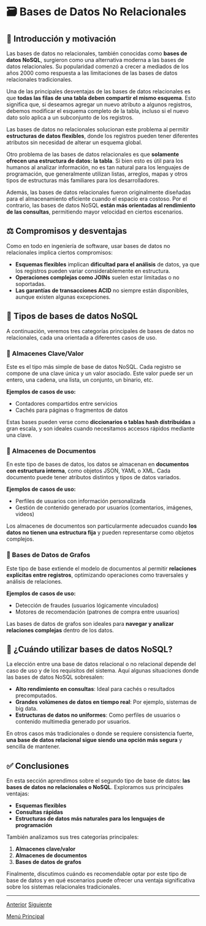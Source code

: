 # 🗃️ Bases de Datos No Relacionales

## 📌 Introducción y motivación

Las bases de datos no relacionales, también conocidas como **bases de datos NoSQL**, surgieron como una alternativa moderna a las bases de datos relacionales. Su popularidad comenzó a crecer a mediados de los años 2000 como respuesta a las limitaciones de las bases de datos relacionales tradicionales.

Una de las principales desventajas de las bases de datos relacionales es que **todas las filas de una tabla deben compartir el mismo esquema**. Esto significa que, si deseamos agregar un nuevo atributo a algunos registros, debemos modificar el esquema completo de la tabla, incluso si el nuevo dato solo aplica a un subconjunto de los registros.

Las bases de datos no relacionales solucionan este problema al permitir **estructuras de datos flexibles**, donde los registros pueden tener diferentes atributos sin necesidad de alterar un esquema global.

Otro problema de las bases de datos relacionales es que **solamente ofrecen una estructura de datos: la tabla**. Si bien esto es útil para los humanos al analizar información, no es tan natural para los lenguajes de programación, que generalmente utilizan listas, arreglos, mapas y otros tipos de estructuras más familiares para los desarrolladores.

Además, las bases de datos relacionales fueron originalmente diseñadas para el almacenamiento eficiente cuando el espacio era costoso. Por el contrario, las bases de datos NoSQL **están más orientadas al rendimiento de las consultas**, permitiendo mayor velocidad en ciertos escenarios.

## ⚖️ Compromisos y desventajas

Como en todo en ingeniería de software, usar bases de datos no relacionales implica ciertos compromisos:

* **Esquemas flexibles** implican **dificultad para el análisis** de datos, ya que los registros pueden variar considerablemente en estructura.
* **Operaciones complejas como JOINs** suelen estar limitadas o no soportadas.
* **Las garantías de transacciones ACID** no siempre están disponibles, aunque existen algunas excepciones.

## 🧩 Tipos de bases de datos NoSQL

A continuación, veremos tres categorías principales de bases de datos no relacionales, cada una orientada a diferentes casos de uso.

### 🔑 Almacenes Clave/Valor

Este es el tipo más simple de base de datos NoSQL. Cada registro se compone de una clave única y un valor asociado. Este valor puede ser un entero, una cadena, una lista, un conjunto, un binario, etc.

**Ejemplos de casos de uso:**

* Contadores compartidos entre servicios
* Cachés para páginas o fragmentos de datos

Estas bases pueden verse como **diccionarios o tablas hash distribuidas** a gran escala, y son ideales cuando necesitamos accesos rápidos mediante una clave.

### 📄 Almacenes de Documentos

En este tipo de bases de datos, los datos se almacenan en **documentos con estructura interna**, como objetos JSON, YAML o XML. Cada documento puede tener atributos distintos y tipos de datos variados.

**Ejemplos de casos de uso:**

* Perfiles de usuarios con información personalizada
* Gestión de contenido generado por usuarios (comentarios, imágenes, videos)

Los almacenes de documentos son particularmente adecuados cuando **los datos no tienen una estructura fija** y pueden representarse como objetos complejos.

### 🔗 Bases de Datos de Grafos

Este tipo de base extiende el modelo de documentos al permitir **relaciones explícitas entre registros**, optimizando operaciones como traversales y análisis de relaciones.

**Ejemplos de casos de uso:**

* Detección de fraudes (usuarios lógicamente vinculados)
* Motores de recomendación (patrones de compra entre usuarios)

Las bases de datos de grafos son ideales para **navegar y analizar relaciones complejas** dentro de los datos.

## 🧠 ¿Cuándo utilizar bases de datos NoSQL?

La elección entre una base de datos relacional o no relacional depende del caso de uso y de los requisitos del sistema. Aquí algunas situaciones donde las bases de datos NoSQL sobresalen:

* **Alto rendimiento en consultas**: Ideal para cachés o resultados precomputados.
* **Grandes volúmenes de datos en tiempo real**: Por ejemplo, sistemas de big data.
* **Estructuras de datos no uniformes**: Como perfiles de usuarios o contenido multimedia generado por usuarios.

En otros casos más tradicionales o donde se requiere consistencia fuerte, **una base de datos relacional sigue siendo una opción más segura** y sencilla de mantener.

## ✅ Conclusiones

En esta sección aprendimos sobre el segundo tipo de base de datos: **las bases de datos no relacionales o NoSQL**. Exploramos sus principales ventajas:

* **Esquemas flexibles**
* **Consultas rápidas**
* **Estructuras de datos más naturales para los lenguajes de programación**

También analizamos sus tres categorías principales:

1. **Almacenes clave/valor**
2. **Almacenes de documentos**
3. **Bases de datos de grafos**

Finalmente, discutimos cuándo es recomendable optar por este tipo de base de datos y en qué escenarios puede ofrecer una ventaja significativa sobre los sistemas relacionales tradicionales.

---

[Anterior](https://github.com/wilfredoha/Software_Architecture_and_Design_of_Modern_Large_Scale_Systems/blob/main/05_Data_Storage_at_Global_Scale/01_Relational_Databases_%26_ACID_Transactions.md)   [Siguiente](https://github.com/wilfredoha/Software_Architecture_and_Design_of_Modern_Large_Scale_Systems/blob/main/05_Data_Storage_at_Global_Scale/03_Non-Relational_Databases_-_Solutions.md)

[Menú Principal](https://github.com/wilfredoha/Software_Architecture_and_Design_of_Modern_Large_Scale_Systems/tree/main)
